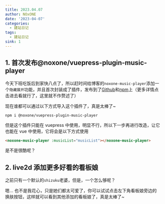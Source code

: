 ```yaml
---
title: 2023.04.07
author: NOxONE
date: '2023-04-07'
categories:
  - 建站日记
tags:
  - 建站日记
sink: 1
---
```


## 1. 首次发布@noxone/vuepress-plugin-music-player

今天下班吃饭后到家快八点了，所以赶时间给博客的`noxone-music-player`添加一个`隐藏展开`功能，并且首次封装成了插件，发布到了[Github](https://github.com/Dragon-chen777/vuepress-plugin-music-player)和[npm](https://dragon-chen777.github.io/assets/assets/music/%E3%82%AB%E3%83%8A%E3%82%BF%E3%83%8F%E3%83%AB%E3%82%AB.png)上（更多详情点击进去看就行了，这里就不作赘述了）

现在谁都可以通过以下方式导入这个插件了，真是太棒了~

```sheel
npm i @noxone/vuepress-plugin-music-player
```

但是这个插件只能在 vuepress 中使用，明显不行，所以下一步再进行改造，让它也能在 vue 中使用，它将会是以下方式使用

```html
<noxone-music-player :musicList="musicList"></noxone-music-player>
```

是不是很酷呢？

## 2. live2d 添加更多好看的看板娘

之前只有一个默认的`shizuku`老婆，但是，一个怎么够呢？

嗯... 也不是我花心，只是她们都太可爱了，你可以试试点击左下角看板娘旁边的换肤按钮，这样就可以看到其他添加的看板娘了，真是太棒了~
